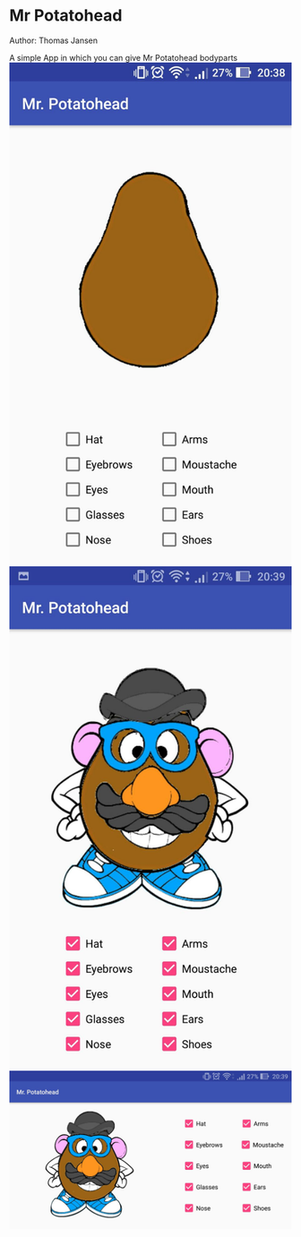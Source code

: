 # Mr Potatohead
Author: Thomas Jansen

A simple App in which you can give Mr Potatohead bodyparts 
![Screenshot 1](/docs/Screenshot1.jpeg)
![Screenshot 2](/docs/Screenshot2.jpeg)
![Screenshot 3](/docs/Screenshot3.jpeg)
